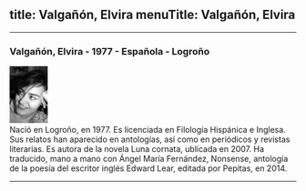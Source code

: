 title: Valgañón, Elvira
menuTitle: Valgañón, Elvira
---
***
### Valgañón, Elvira - 1977 - Española - Logroño        
!["Imagen no encontrada"](ValgañónElvira.jpg)                            
Nació en Logroño, en 1977. Es licenciada en Filología Hispánica e Inglesa. Sus relatos han aparecido en antologías, así como en periódicos y revistas literarias. Es autora de la novela Luna cornata, ublicada en 2007. Ha traducido, mano a mano con Ángel María Fernández, Nonsense, antología de la poesía del escritor inglés Edward Lear, editada por Pepitas, en 2014.
***